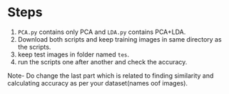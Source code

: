 # Steps

1. ```PCA.py``` contains only PCA and ```LDA.py``` contains PCA+LDA.
2. Download both scripts and keep training images in same directory as the scripts.
3. keep test images in folder named ```tes```.
4. run the scripts one after another and check the accuracy.

Note- Do change the last part which is related to finding similarity and calculating accuracy as per your dataset(names oof images).
